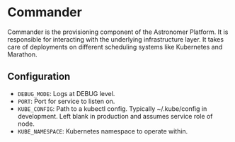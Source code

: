 # Commander

Commander is the provisioning component of the Astronomer Platform. It is responsible for interacting with the underlying infrastructure layer. It takes care of deployments on different scheduling systems like Kubernetes and Marathon.

## Configuration
- `DEBUG_MODE`: Logs at DEBUG level.
- `PORT`: Port for service to listen on.
- `KUBE_CONFIG`: Path to a kubectl config. Typically ~/.kube/config in development. Left blank in production and assumes service role of node.
- `KUBE_NAMESPACE`: Kubernetes namespace to operate within.
